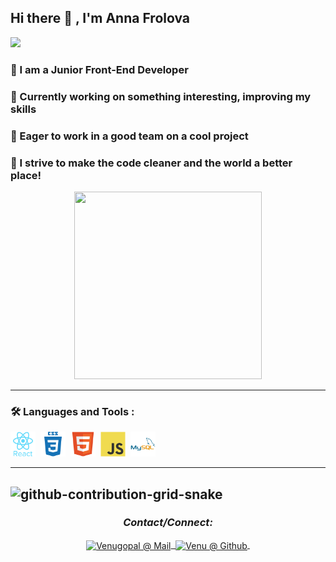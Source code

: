  
 ## Hi there 🌝 , I'm Anna Frolova
 ![](https://komarev.com/ghpvc/?username=anna-dm)
### 🔭 I am a Junior Front-End Developer 
### 🎯 Currently working on something interesting, improving my skills
### 👯 Eager to work in a good team on a cool project
### 🌱 I strive to make the code cleaner and the world a better place!
<div align="center">
  <img src="https://media.giphy.com/media/3oKIPnAiaMCws8nOsE/giphy.gif" width="300" height="300"/>
</div>

---
  
### :hammer_and_wrench: Languages and Tools :
<div>

  <img src="https://github.com/devicons/devicon/blob/master/icons/react/react-original-wordmark.svg" title="React" alt="React" width="40" height="40"/>&nbsp;
  <img src="https://github.com/devicons/devicon/blob/master/icons/css3/css3-plain-wordmark.svg"  title="CSS3" alt="CSS" width="40" height="40"/>&nbsp;
  <img src="https://github.com/devicons/devicon/blob/master/icons/html5/html5-original.svg" title="HTML5" alt="HTML" width="40" height="40"/>&nbsp;
  <img src="https://github.com/devicons/devicon/blob/master/icons/javascript/javascript-original.svg" title="JavaScript" alt="JavaScript" width="40" height="40"/>&nbsp;
  <img src="https://github.com/devicons/devicon/blob/master/icons/mysql/mysql-original-wordmark.svg" title="MySQL"  alt="MySQL" width="40" height="40"/>&nbsp;
  
  ---
   ![github-contribution-grid-snake](https://user-images.githubusercontent.com/90142173/154796318-e529fdc7-2132-4ce7-8417-06b71cf02506.svg)
  ---
   <i><h3 align="center">Contact/Connect:</h3></i>
  <p align = "center">
  <a href="mailto:anna-anna-frolova@bk.ru">
    <img align="center" alt="Venugopal @ Mail" width="50px" src="https://cdn4.iconfinder.com/data/icons/buno-email/32/__email_address_contact-128.png" />&nbsp;
  </a>
  <a href="https://github.com/anna-dm" >
    <img align="center" alt="Venu @ Github" width="45px" src="https://cdn3.iconfinder.com/data/icons/social-rounded-2/72/GitHub-128.png" />&nbsp;
  </a>
</p>
<div style="display: flex; flex-direction: row;">
</div>

